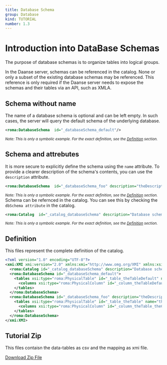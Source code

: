 ```yaml
---
title: Database Schema
group: Database
kind: TUTORIAL
number: 1.3
---
```

# Introduction into DataBase Schemas

The purpose of database schemas is to organize tables into logical groups.

In the Daanse server, schemas can be referenced in the catalog. None or only a subset of the existing database schemas may be referenced. This reference is only required if the Daanse server needs to expose the schemas and their tables via an API, such as XMLA.


## Schema without name

The name of a database schema is optional and can be left empty. In such cases, the server will query the default schema of the underlying database.


```xml
<roma:DatabaseSchema  id="_databaseSchema_default"/>

```
*<small>Note: This is only a symbolic example. For the exact definition, see the [Definition](#definition) section.</small>*
## Schema and attrebutes

It is more secure to explicitly define the schema using the `name` attribute. To provide a clearer description of the schema's contents, you can use the `description` attribute.


```xml
<roma:DatabaseSchema  id="_databaseSchema_foo" description="theDescription" name="foo"/>

```
*<small>Note: This is only a symbolic example. For the exact definition, see the [Definition](#definition) section.</small>*
Schema can be refernced in the catalog. You can see this by checking the `dbSchema attribute` in the catalog.

```xml
<roma:Catalog  id="_catalog_databaseSchema" description="Database schema configuration and organization" name="Daanse Tutorial - Database Schema" dbschemas="_databaseSchema_default _databaseSchema_foo"/>

```
*<small>Note: This is only a symbolic example. For the exact definition, see the [Definition](#definition) section.</small>*

## Definition

This files represent the complete definition of the catalog.

```xml
<?xml version="1.0" encoding="UTF-8"?>
<xmi:XMI xmi:version="2.0" xmlns:xmi="http://www.omg.org/XMI" xmlns:xsi="http://www.w3.org/2001/XMLSchema-instance" xmlns:roma="https://www.daanse.org/spec/org.eclipse.daanse.rolap.mapping">
  <roma:Catalog id="_catalog_databaseSchema" description="Database schema configuration and organization" name="Daanse Tutorial - Database Schema" dbschemas="_databaseSchema_default _databaseSchema_foo"/>
  <roma:DatabaseSchema id="_databaseSchema_default">
    <tables xsi:type="roma:PhysicalTable" id="_table_theTableDefault" name="theTable">
      <columns xsi:type="roma:PhysicalColumn" id="_column_theTableDefault_theColumn" name="theColumn"/>
    </tables>
  </roma:DatabaseSchema>
  <roma:DatabaseSchema id="_databaseSchema_foo" description="theDescription" name="foo">
    <tables xsi:type="roma:PhysicalTable" id="_table_theTable" name="theTable">
      <columns xsi:type="roma:PhysicalColumn" id="_column_theTable_theColumn" name="theColumn"/>
    </tables>
  </roma:DatabaseSchema>
</xmi:XMI>

```



## Tutorial Zip
This files contaisn the data-tables as csv and the mapping as xmi file.

<a href="./zip/tutorial.database.schema.zip" download>Download Zip File</a>
